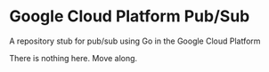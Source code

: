 # Google Cloud Platform Pub/Sub

A repository stub for pub/sub using Go in the Google Cloud Platform

There is nothing here. Move along.
